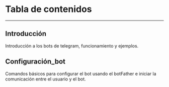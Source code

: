 # Tabla de contenidos

---

## Introducción

Introducción a los bots de telegram, funcionamiento y ejemplos.

## Configuración_bot

Comandos básicos para configurar el bot usando el botFather e iniciar la comunicación entre el usuario y el bot.
